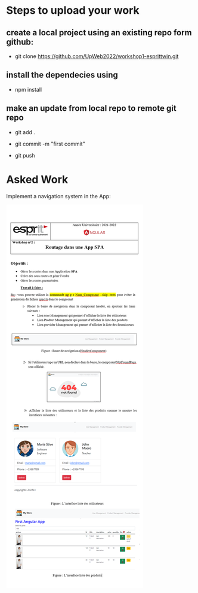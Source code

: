 # Steps to upload your work
## create a local project using an existing repo form github: 
  - git clone https://github.com/UpWeb2022/workshop1-esprittwin.git
## install the dependecies using 
  - npm install 
## make an update from local repo to remote git repo
  - git add .
  
  - git commit -m "first commit"
  - git push
# Asked Work
Implement a navigation system in the App:

<img src="https://github.com/badi3a/Workshop2/blob/main/workshop2.png">
